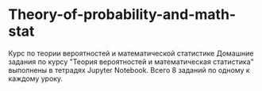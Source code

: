 # Theory-of-probability-and-math-stat
Курс по теории вероятностей и математической статистике
Домашние задания по курсу "Теория вероятностей и математическая статистика" выполнены в тетрадях Jupyter Notebook. Всего 8 заданий по одному к каждому уроку.
